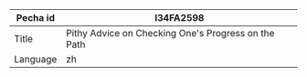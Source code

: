 |Pecha id | I34FA2598
| --- | --- 
|Title | Pithy Advice on Checking One's Progress on the Path 
|Language | zh